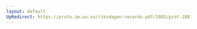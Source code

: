 ```yaml
---
layout: default
UpRedirect: https://pruto.im.uu.se/riksdagen-records-pdf/1881/prot-1881--ak--014/prot-1881--ak--014_034.pdf
---
```

